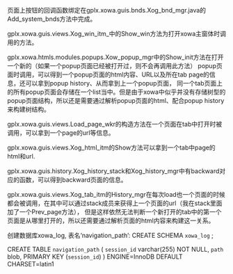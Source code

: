 页面上按钮的回调函数绑定在gplx.xowa.guis.bnds.Xog_bnd_mgr.java的Add_system_bnds方法中完成。

gplx.xowa.guis.views.Xog_win_itm_中的Show_win方法为打开xowa主窗体时调用的方法。

gplx.xowa.htmls.modules.popups.Xow_popup_mgr中的Show_init方法在打开一个新的（如果一个popup页面已经被打开过，则不会再调用此方法）
popup页面时调用，可以得到一个popup页面的html内容、URL以及所在tab page的信息，还可以拿到popup history、从而拿到上一个popup页面，
同一个tab页面上的所有popup页面会存储在一个list当中。但是由于xowa中似乎并没有存储树型的popup页面结构，所以还是需要通过解析popup页面的html、配合popup history来构建树结构。

gplx.xowa.guis.views.Load_page_wkr的构造方法在一个页面在tab中打开时被调用，可以拿到一个page的url等信息。

gplx.xowa.guis.views.Xog_html_itm的Show方法可以拿到一个tab中page的html和url.

gplx.xowa.guis.history.Xog_history_stack和Xog_history_mgr中有backward对应的函数，可以得到backward页面的信息。

gplx.xowa.guis.views.Xog_tab_itm的History_mgr在每次load也一个页面的时候都会被调用，在其中可以通过stack成员来获得上一个页面的url（我在stack里面加了一个Prev_page方法），
但是这样依然无法判断一个新打开的tab中的第一个页面是从哪里打开的，所以还需要通过解析页面的html内容来构建这一关系。

创建数据库xowa_log, 表名‘navigation_path’:
CREATE SCHEMA `xowa_log` ;

CREATE TABLE `navigation_path` (
  `session_id` varchar(255) NOT NULL,
  `path` blob,
  PRIMARY KEY (`session_id`)
) ENGINE=InnoDB DEFAULT CHARSET=latin1
